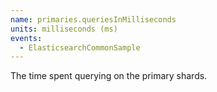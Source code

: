 ```yaml
---
name: primaries.queriesInMilliseconds
units: milliseconds (ms)
events:
  - ElasticsearchCommonSample
---
```


The time spent querying on the primary shards.